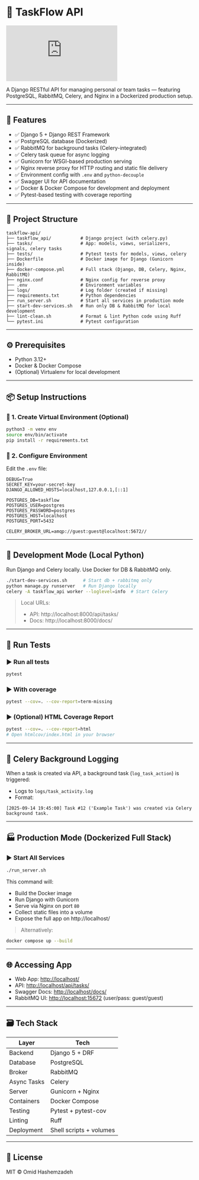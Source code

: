# 🧩 TaskFlow API

![Coverage Report](https://omidcodes.github.io/taskflow-api/index.html)

A Django RESTful API for managing personal or team tasks — featuring PostgreSQL, RabbitMQ, Celery, and Nginx in a Dockerized production setup.

---

## 🚀 Features

- ✅ Django 5 + Django REST Framework
- ✅ PostgreSQL database (Dockerized)
- ✅ RabbitMQ for background tasks (Celery-integrated)
- ✅ Celery task queue for async logging
- ✅ Gunicorn for WSGI-based production serving
- ✅ Nginx reverse proxy for HTTP routing and static file delivery
- ✅ Environment config with `.env` and `python-decouple`
- ✅ Swagger UI for API documentation
- ✅ Docker & Docker Compose for development and deployment
- ✅ Pytest-based testing with coverage reporting

---

## 📁 Project Structure

```
taskflow-api/
├── taskflow_api/           # Django project (with celery.py)
├── tasks/                  # App: models, views, serializers, signals, celery tasks
├── tests/                  # Pytest tests for models, views, celery
├── Dockerfile              # Docker image for Django (Gunicorn inside)
├── docker-compose.yml      # Full stack (Django, DB, Celery, Nginx, RabbitMQ)
├── nginx.conf              # Nginx config for reverse proxy
├── .env                    # Environment variables
├── logs/                   # Log folder (created if missing)
├── requirements.txt        # Python dependencies
├── run_server.sh           # Start all services in production mode
├── start-dev-services.sh   # Run only DB & RabbitMQ for local development
├── lint-clean.sh           # Format & lint Python code using Ruff
└── pytest.ini              # Pytest configuration
```

---

## ⚙️ Prerequisites

- Python 3.12+
- Docker & Docker Compose
- (Optional) Virtualenv for local development

---

## 📦 Setup Instructions

### 🔧 1. Create Virtual Environment (Optional)
```bash
python3 -m venv env
source env/bin/activate
pip install -r requirements.txt
```

### 🔧 2. Configure Environment
Edit the `.env` file:
```dotenv
DEBUG=True
SECRET_KEY=your-secret-key
DJANGO_ALLOWED_HOSTS=localhost,127.0.0.1,[::1]

POSTGRES_DB=taskflow
POSTGRES_USER=postgres
POSTGRES_PASSWORD=postgres
POSTGRES_HOST=localhost
POSTGRES_PORT=5432

CELERY_BROKER_URL=amqp://guest:guest@localhost:5672//
```

---

## 🧪 Development Mode (Local Python)

Run Django and Celery locally. Use Docker for DB & RabbitMQ only.

```bash
./start-dev-services.sh      # Start db + rabbitmq only
python manage.py runserver   # Run Django locally
celery -A taskflow_api worker --loglevel=info  # Start Celery
```

> Local URLs:
> - API: http://localhost:8000/api/tasks/
> - Docs: http://localhost:8000/docs/

---

## 🧪 Run Tests

### ▶️ Run all tests
```bash
pytest
```

### ▶️ With coverage
```bash
pytest --cov=. --cov-report=term-missing
```

### ▶️ (Optional) HTML Coverage Report
```bash
pytest --cov=. --cov-report=html
# Open htmlcov/index.html in your browser
```

---

## 🧩 Celery Background Logging

When a task is created via API, a background task (`log_task_action`) is triggered:

- Logs to `logs/task_activity.log`
- Format:
```
[2025-09-14 19:45:00] Task #12 ('Example Task') was created via Celery background task.
```

---

## 🏭 Production Mode (Dockerized Full Stack)

### ▶️ Start All Services
```bash
./run_server.sh
```

This command will:
- Build the Docker image
- Run Django with Gunicorn
- Serve via Nginx on port `80`
- Collect static files into a volume
- Expose the full app on http://localhost/

> Alternatively:
```bash
docker compose up --build
```

---

## 🌐 Accessing App

- Web App: [http://localhost/](http://localhost/)
- API: [http://localhost/api/tasks/](http://localhost/api/tasks/)
- Swagger Docs: [http://localhost/docs/](http://localhost/docs/)
- RabbitMQ UI: [http://localhost:15672](http://localhost:15672) (user/pass: guest/guest)

---

## 🗃️ Tech Stack

| Layer         | Tech                    |
|---------------|-------------------------|
| Backend       | Django 5 + DRF          |
| Database      | PostgreSQL              |
| Broker        | RabbitMQ                |
| Async Tasks   | Celery                  |
| Server        | Gunicorn + Nginx        |
| Containers    | Docker Compose          |
| Testing       | Pytest + pytest-cov     |
| Linting       | Ruff                    |
| Deployment    | Shell scripts + volumes |

---

## 📜 License

MIT © Omid Hashemzadeh